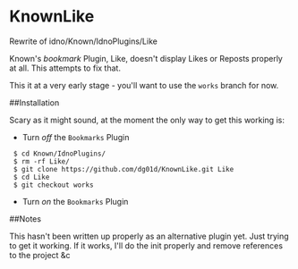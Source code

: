 # KnownLike

Rewrite of idno/Known/IdnoPlugins/Like 

Known's _bookmark_ Plugin, Like, doesn't display Likes or Reposts properly at all. This attempts to fix that.

This it at a very early stage - you'll want to use the `works` branch for now.


##Installation

Scary as it might sound, at the moment the only way to get this working is:

- Turn _off_ the `Bookmarks` Plugin

```
 $ cd Known/IdnoPlugins/
 $ rm -rf Like/
 $ git clone https://github.com/dg01d/KnownLike.git Like
 $ cd Like
 $ git checkout works
```

- Turn _on_ the `Bookmarks` Plugin

##Notes

This hasn't been written up properly as an alternative plugin yet. Just trying to get it working. If it works, I'll do the init properly and remove references to the project &c


